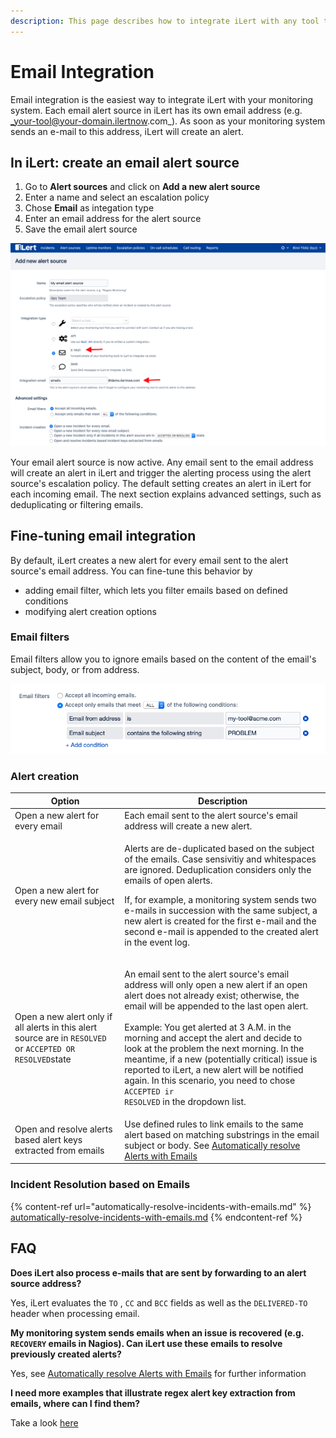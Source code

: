 ```yaml
---
description: This page describes how to integrate iLert with any tool that can send emails.
---
```


# Email Integration

Email integration is the easiest way to integrate iLert with your monitoring system. Each email alert source in iLert has its own email address (e.g. _your-tool@your-domain.ilertnow.com_). As soon as your monitoring system sends an e-mail to this address, iLert will create an alert.

## In iLert: create an email alert source <a href="#create-alarm-source" id="create-alarm-source"></a>

1. Go to **Alert sources** and click on **Add a new alert source**
2. Enter a name and select an escalation policy
3. Chose **Email** as integation type
4. Enter an email address for the alert source
5. Save the email alert source

![](<../../.gitbook/assets/Screenshot 2020-06-18 at 16.21.49.png>)

Your email alert source is now active. Any email sent to the email address will create an alert in iLert and trigger the alerting process using the alert source's escalation policy. The default setting creates an alert in iLert for each incoming email. The next section explains advanced settings, such as deduplicating or filtering emails.

## Fine-tuning email integration <a href="#advanced-settings" id="advanced-settings"></a>

By default, iLert creates a new alert for every email sent to the alert source's email address. You can fine-tune this behavior by

* adding email filter, which lets you filter emails based on defined conditions
* modifying alert creation options

### Email filters

Email filters allow you to ignore emails based on the content of the email's subject, body, or from address.

![In the above sttings, only emails from my-tool@acme.com that contain the word PROBLEM in the subject will be accepted.](<../../.gitbook/assets/image (40).png>)

### Alert creation

| Option                                                                                                    | Description                                                                                                                                                                                                                                                                                                                                                                                                                                                                                                                               |
| --------------------------------------------------------------------------------------------------------- | ----------------------------------------------------------------------------------------------------------------------------------------------------------------------------------------------------------------------------------------------------------------------------------------------------------------------------------------------------------------------------------------------------------------------------------------------------------------------------------------------------------------------------------------- |
| Open a new alert for every email                                                                          | Each email sent to the alert source's email address will create a new alert.                                                                                                                                                                                                                                                                                                                                                                                                                                                              |
| Open a new alert for every new email subject                                                              | <p>Alerts are de-duplicated based on the subject of the emails. Case sensivitiy and whitespaces are ignored. Deduplication considers only the emails of open alerts.<br></p><p>If, for example, a monitoring system sends two e-mails in succession with the same subject, a new alert is created for the first e-mail and the second e-mail is appended to the created alert in the event log.</p>                                                                                                                                       |
| Open a new alert only if all alerts in this alert source are in `RESOLVED` or `ACCEPTED OR RESOLVED`state | <p>An email sent to the alert source's email address will only open a new alert if an open alert does not already exist; otherwise, the email will be appended to the last open alert.<br><br>Example: You get alerted at 3 A.M. in the morning and accept the alert and decide to look at the problem the next morning. In the meantime, if a new (potentially critical) issue is reported to iLert, a new alert will be notified again. In this scenario, you need to chose <code>ACCEPTED ir RESOLVED</code> in the dropdown list.</p> |
| Open and resolve alerts based alert keys extracted from emails                                            | Use defined rules to link emails to the same alert based on matching substrings in the email subject or body. See [Automatically resolve Alerts with Emails](automatically-resolve-incidents-with-emails.md)                                                                                                                                                                                                                                                                                                                              |

### Incident Resolution based on Emails

{% content-ref url="automatically-resolve-incidents-with-emails.md" %}
[automatically-resolve-incidents-with-emails.md](automatically-resolve-incidents-with-emails.md)
{% endcontent-ref %}

## FAQ <a href="#faq" id="faq"></a>

**Does iLert also process e-mails that are sent by forwarding to an alert source address?**

Yes, iLert evaluates the `TO` , `CC` and `BCC` fields as well as the `DELIVERED-TO` header when processing email.

**My monitoring system sends emails when an issue is recovered (e.g. `RECOVERY` emails in Nagios). Can iLert use these emails to resolve previously created alerts?**

Yes, see [Automatically resolve Alerts with Emails](automatically-resolve-incidents-with-emails.md) for further information

**I need more examples that illustrate regex alert key extraction from emails, where can I find them?**

Take a look [here](email-key-extraction-and-resolve-examples.md)
